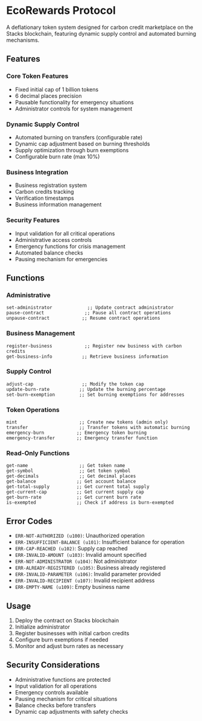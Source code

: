 # EcoRewards Protocol

A deflationary token system designed for carbon credit marketplace on the Stacks blockchain, featuring dynamic supply control and automated burning mechanisms.

## Features

### Core Token Features
- Fixed initial cap of 1 billion tokens
- 6 decimal places precision
- Pausable functionality for emergency situations
- Administrator controls for system management

### Dynamic Supply Control
- Automated burning on transfers (configurable rate)
- Dynamic cap adjustment based on burning thresholds
- Supply optimization through burn exemptions
- Configurable burn rate (max 10%)

### Business Integration
- Business registration system
- Carbon credits tracking
- Verification timestamps
- Business information management

### Security Features
- Input validation for all critical operations
- Administrative access controls
- Emergency functions for crisis management
- Automated balance checks
- Pausing mechanism for emergencies

## Functions

### Administrative
```clarity
set-administrator             ;; Update contract administrator
pause-contract               ;; Pause all contract operations
unpause-contract            ;; Resume contract operations
```

### Business Management
```clarity
register-business            ;; Register new business with carbon credits
get-business-info           ;; Retrieve business information
```

### Supply Control
```clarity
adjust-cap                  ;; Modify the token cap
update-burn-rate           ;; Update the burning percentage
set-burn-exemption         ;; Set burning exemptions for addresses
```

### Token Operations
```clarity
mint                       ;; Create new tokens (admin only)
transfer                   ;; Transfer tokens with automatic burning
emergency-burn            ;; Emergency token burning
emergency-transfer        ;; Emergency transfer function
```

### Read-Only Functions
```clarity
get-name                   ;; Get token name
get-symbol                 ;; Get token symbol
get-decimals               ;; Get decimal places
get-balance               ;; Get account balance
get-total-supply          ;; Get current total supply
get-current-cap           ;; Get current supply cap
get-burn-rate             ;; Get current burn rate
is-exempted               ;; Check if address is burn-exempted
```

## Error Codes
- `ERR-NOT-AUTHORIZED (u100)`: Unauthorized operation
- `ERR-INSUFFICIENT-BALANCE (u101)`: Insufficient balance for operation
- `ERR-CAP-REACHED (u102)`: Supply cap reached
- `ERR-INVALID-AMOUNT (u103)`: Invalid amount specified
- `ERR-NOT-ADMINISTRATOR (u104)`: Not administrator
- `ERR-ALREADY-REGISTERED (u105)`: Business already registered
- `ERR-INVALID-PARAMETER (u106)`: Invalid parameter provided
- `ERR-INVALID-RECIPIENT (u107)`: Invalid recipient address
- `ERR-EMPTY-NAME (u109)`: Empty business name

## Usage

1. Deploy the contract on Stacks blockchain
2. Initialize administrator
3. Register businesses with initial carbon credits
4. Configure burn exemptions if needed
5. Monitor and adjust burn rates as necessary

## Security Considerations

- Administrative functions are protected
- Input validation for all operations
- Emergency controls available
- Pausing mechanism for critical situations
- Balance checks before transfers
- Dynamic cap adjustments with safety checks